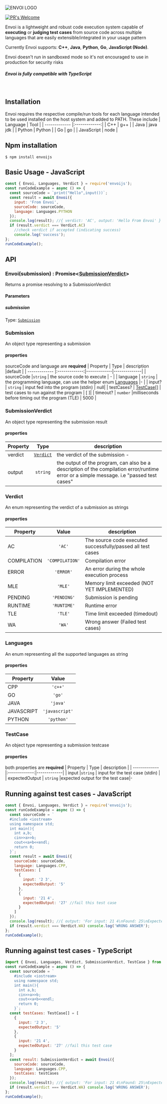 ![ENVOI LOGO](https://github.com/ragrag/envoijs/blob/master/meta/envoi.png?raw=true)

[![PR's Welcome][pr-welcoming-image]][pr-welcoming-url]

Envoi is a lightweight and robust code execution system capable of **executing** or **judging test cases** from source code across multiple languages that are easily extensible/integrated in your usage pattern

Currently Envoi supports: **C++**, **Java**, **Python**, **Go**, **JavaScript (Node)**.

Envoi doesn't run in sandboxed mode so it's not encouraged to use in production for security risks

##### Envoi is fully compatible with TypeScript

&nbsp;

## Installation

Envoi requires the respective compile/run tools for each language intended to be used installed on the host system and added to PATH. These include
| Language | Tool |
| ------------- |:-------------:|
| C++ | g++ |
| Java | java jdk |
| Python | Python |
| Go | go |
| JavaScript | node |

## Npm installation

```
$ npm install envoijs
```

## Basic Usage - JavaScript

```js
const { Envoi, Languages, Verdict } = require('envoijs');
const runCodeExample = async () => {
  const sourceCode = `print("Hello",input())`;
  const result = await Envoi({
    input: 'From Envoi',
    sourceCode: sourceCode,
    language: Languages.PYTHON
  });
  console.log(result); //{ verdict: 'AC', output: 'Hello From Envoi' }
  if (result.verdict === Verdict.AC)
    //check verdict if accepted (indicating success)
    console.log('success');
};
runCodeExample();
```

## API

### **Envoi(submission) : Promise<[SubmissionVerdict](#SubmissionVerdict)>**

Returns a promise resolving to a SubmissionVerdict

#### Parameters

##### submission

Type: [`Submission`](#Submission)

### **Submission**

An object type representing a submission

#### properties

sourceCode and language are **required**
| Property | Type | description |default |
| ------------- |:-------------:|-------------|--------------|
| sourceCode |`string` | the source code to execute | - |
| language | `string` | the programming language, can use the helper enum [Languages](#Languages) |- |
| input? | `string` | input fed into the program (stdin) | null|
| testCases? | [TestCase[]](#TestCase) | test cases to run against the program | [ ]|
| timeout? | `number` |milliseconds before timing out the program (TLE) | 5000 |

### **SubmissionVerdict**

An object type representing the submission result

#### properties

| Property |         Type          | description                                                                                                                              |
| -------- | :-------------------: | ---------------------------------------------------------------------------------------------------------------------------------------- |
| verdict  | [`Verdict`](#Verdict) | the verdict of the submission -                                                                                                          |
| output   |       `string`        | the output of the program, can also be a description of the compilation error/runtime error or a simple message. i.e "passed test cases" | - |

### **Verdict**

An enum representing the verdict of a submission as strings

#### properties

| Property    |      Value      | description                                                 |
| ----------- | :-------------: | ----------------------------------------------------------- |
| AC          |     `'AC'`      | The source code executed successfully/passed all test cases | - |
| COMPILATION | `'COMPILATION'` | Compilation error                                           | - |
| ERROR       |    `'ERROR'`    | An error during the whole execution process                 |
| MLE         |     `'MLE'`     | Memory limit exceeded (NOT YET IMPLEMENTED)                 |
| PENDING     |   `'PENDING'`   | Submission is pending                                       |
| RUNTIME     |   `'RUNTIME'`   | Runtime error                                               |
| TLE         |     `'TLE'`     | Time limit exceeded (timedout)                              |
| WA          |     `'WA'`      | Wrong answer (Failed test cases)                            |

### **Languages**

An enum representing all the supported languages as string

#### properties

| Property   |     Value      |
| ---------- | :------------: |
| CPP        |    `'c++'`     | - |
| GO         |     `'go'`     |
| JAVA       |    `'java'`    |
| JAVASCRIPT | `'javascript'` |
| PYTHON     |   `'python'`   |

### **TestCase**

An object type representing a submission testcase

#### properties

both properties are **required**
| Property | Type | description |
| ------------- |:-------------:|-------------|
| input |`string` | input for the test case (stdin) |  
| expectedOutput | `string` |expected output for the test case|-

## Running against test cases - JavaScript

```js
const { Envoi, Languages, Verdict } = require('envoijs');
const runCodeExample = async () => {
  const sourceCode = `
  #include <iostream>
  using namespace std;
  int main(){
    int a,b;
    cin>>a>>b;
    cout<<a+b<<endl;
    return 0;
  }`;
  const result = await Envoi({
    sourceCode: sourceCode,
    language: Languages.CPP,
    testCases: [
      {
        input: '2 3',
        expectedOutput: '5'
      },
      {
        input: '21 4',
        expectedOutput: '27' //fail this test case
      }
    ]
  });
  console.log(result); //{ output: 'For input: 21 4\nFound: 25\nExpected:27', verdict: 'WA' }
  if (result.verdict === Verdict.WA) console.log('WRONG ANSWER');
};
runCodeExample();
```

## Running against test cases - TypeScript

```js
import { Envoi, Languages, Verdict, SubmissionVerdict, TestCase } from 'envoijs';
const runCodeExample = async () => {
  const sourceCode = `
    #include <iostream>
    using namespace std;
    int main(){
      int a,b;
      cin>>a>>b;
      cout<<a+b<<endl;
      return 0;
    }`;
  const testCases: TestCase[] = [
    {
      input: '2 3',
      expectedOutput: '5'
    },
    {
      input: '21 4',
      expectedOutput: '27' //fail this test case
    }
  ];
  const result: SubmissionVerdict = await Envoi({
    sourceCode: sourceCode,
    language: Languages.CPP,
    testCases: testCases
  });
  console.log(result); //{ output: 'For input: 21 4\nFound: 25\nExpected:27', verdict: 'WA' }
  if (result.verdict === Verdict.WA) console.log('WRONG ANSWER');
};
runCodeExample();
```

[pr-welcoming-image]: https://img.shields.io/badge/PRs-welcome-brightgreen.svg?style=flat-square
[pr-welcoming-url]: https://github.com/koajs/koa/pull/new
